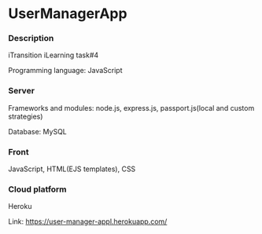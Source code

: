 # UserManagerApp

### Description
iTransition iLearning task#4

Programming language: JavaScript

### Server

Frameworks and modules: node.js, express.js, passport.js(local and custom strategies)

Database: MySQL

### Front
JavaScript, HTML(EJS templates), CSS

### Cloud platform

Heroku

Link: https://user-manager-appl.herokuapp.com/

